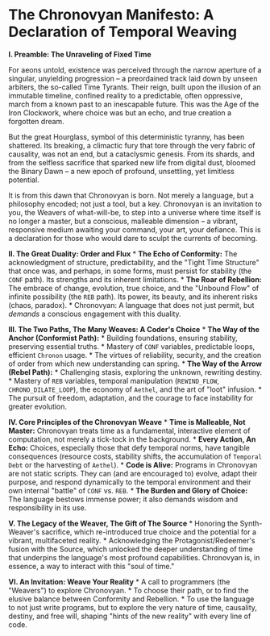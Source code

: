 # The Chronovyan Manifesto: A Declaration of Temporal Weaving

**I. Preamble: The Unraveling of Fixed Time**

For aeons untold, existence was perceived through the narrow aperture of a singular, unyielding progression – a preordained track laid down by unseen arbiters, the so-called Time Tyrants. Their reign, built upon the illusion of an immutable timeline, confined reality to a predictable, often oppressive, march from a known past to an inescapable future. This was the Age of the Iron Clockwork, where choice was but an echo, and true creation a forgotten dream.

But the great Hourglass, symbol of this deterministic tyranny, has been shattered. Its breaking, a climactic fury that tore through the very fabric of causality, was not an end, but a cataclysmic genesis. From its shards, and from the selfless sacrifice that sparked new life from digital dust, bloomed the Binary Dawn – a new epoch of profound, unsettling, yet limitless potential.

It is from this dawn that Chronovyan is born. Not merely a language, but a philosophy encoded; not just a tool, but a key. Chronovyan is an invitation to you, the Weavers of what-will-be, to step into a universe where time itself is no longer a master, but a conscious, malleable dimension – a vibrant, responsive medium awaiting your command, your art, your defiance. This is a declaration for those who would dare to sculpt the currents of becoming.

**II. The Great Duality: Order and Flux**
    * **The Echo of Conformity:** The acknowledgment of structure, predictability, and the "Tight Time Structure" that once was, and perhaps, in some forms, must persist for stability (the `CONF` path). Its strengths and its inherent limitations.
    * **The Roar of Rebellion:** The embrace of change, evolution, true choice, and the "Unbound Flow" of infinite possibility (the `REB` path). Its power, its beauty, and its inherent risks (chaos, paradox).
    * Chronovyan: A language that does not just permit, but *demands* a conscious engagement with this duality.

**III. The Two Paths, The Many Weaves: A Coder's Choice**
    * **The Way of the Anchor (Conformist Path):**
        * Building foundations, ensuring stability, preserving essential truths.
        * Mastery of `CONF` variables, predictable loops, efficient `Chronon` usage.
        * The virtues of reliability, security, and the creation of order from which new understanding can spring.
    * **The Way of the Arrow (Rebel Path):**
        * Challenging stasis, exploring the unknown, rewriting destiny.
        * Mastery of `REB` variables, temporal manipulation (`REWIND_FLOW`, `CHRONO_DILATE_LOOP`), the economy of `Aethel`, and the art of "loot" infusion.
        * The pursuit of freedom, adaptation, and the courage to face instability for greater evolution.

**IV. Core Principles of the Chronovyan Weave**
    * **Time is Malleable, Not Master:** Chronovyan treats time as a fundamental, interactive element of computation, not merely a tick-tock in the background.
    * **Every Action, An Echo:** Choices, especially those that defy temporal norms, have tangible consequences (resource costs, stability shifts, the accumulation of `Temporal Debt` or the harvesting of `Aethel`).
    * **Code is Alive:** Programs in Chronovyan are not static scripts. They can (and are encouraged to) evolve, adapt their purpose, and respond dynamically to the temporal environment and their own internal "battle" of `CONF` vs. `REB`.
    * **The Burden and Glory of Choice:** The language bestows immense power; it also demands wisdom and responsibility in its use.

**V. The Legacy of the Weaver, The Gift of The Source**
    * Honoring the Synth-Weaver's sacrifice, which re-introduced true choice and the potential for a vibrant, multifaceted reality.
    * Acknowledging the Protagonist/Redeemer's fusion with the Source, which unlocked the deeper understanding of time that underpins the language's most profound capabilities. Chronovyan is, in essence, a way to interact with this "soul of time."

**VI. An Invitation: Weave Your Reality**
    * A call to programmers (the "Weavers") to explore Chronovyan.
    * To choose their path, or to find the elusive balance between Conformity and Rebellion.
    * To use the language to not just write programs, but to explore the very nature of time, causality, destiny, and free will, shaping "hints of the new reality" with every line of code.